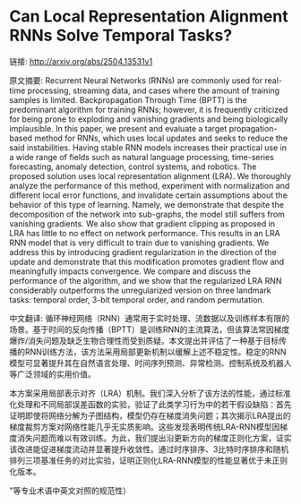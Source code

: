# Can Local Representation Alignment RNNs Solve Temporal Tasks?

链接: http://arxiv.org/abs/2504.13531v1

原文摘要:
Recurrent Neural Networks (RNNs) are commonly used for real-time processing,
streaming data, and cases where the amount of training samples is limited.
Backpropagation Through Time (BPTT) is the predominant algorithm for training
RNNs; however, it is frequently criticized for being prone to exploding and
vanishing gradients and being biologically implausible. In this paper, we
present and evaluate a target propagation-based method for RNNs, which uses
local updates and seeks to reduce the said instabilities. Having stable RNN
models increases their practical use in a wide range of fields such as natural
language processing, time-series forecasting, anomaly detection, control
systems, and robotics.
  The proposed solution uses local representation alignment (LRA). We
thoroughly analyze the performance of this method, experiment with
normalization and different local error functions, and invalidate certain
assumptions about the behavior of this type of learning. Namely, we demonstrate
that despite the decomposition of the network into sub-graphs, the model still
suffers from vanishing gradients. We also show that gradient clipping as
proposed in LRA has little to no effect on network performance. This results in
an LRA RNN model that is very difficult to train due to vanishing gradients. We
address this by introducing gradient regularization in the direction of the
update and demonstrate that this modification promotes gradient flow and
meaningfully impacts convergence. We compare and discuss the performance of the
algorithm, and we show that the regularized LRA RNN considerably outperforms
the unregularized version on three landmark tasks: temporal order, 3-bit
temporal order, and random permutation.

中文翻译:
循环神经网络（RNN）通常用于实时处理、流数据以及训练样本有限的场景。基于时间的反向传播（BPTT）是训练RNN的主流算法，但该算法常因梯度爆炸/消失问题及缺乏生物合理性而受到质疑。本文提出并评估了一种基于目标传播的RNN训练方法，该方法采用局部更新机制以缓解上述不稳定性。稳定的RNN模型可显著提升其在自然语言处理、时间序列预测、异常检测、控制系统及机器人等广泛领域的实用价值。

本方案采用局部表示对齐（LRA）机制。我们深入分析了该方法的性能，通过标准化处理和不同局部误差函数的实验，验证了此类学习行为中的若干假设缺陷：首先证明即使将网络分解为子图结构，模型仍存在梯度消失问题；其次揭示LRA提出的梯度裁剪方案对网络性能几乎无实质影响。这些发现表明传统LRA-RNN模型因梯度消失问题而难以有效训练。为此，我们提出沿更新方向的梯度正则化方案，证实该改进能促进梯度流动并显著提升收敛性。通过时序排序、3比特时序排序和随机排列三项基准任务的对比实验，证明正则化LRA-RNN模型的性能显著优于未正则化版本。

"等专业术语中英文对照的规范性）
